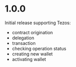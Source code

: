# 1.0.0

Initial release supporting Tezos:
- contract origination
- delegation
- transaction
- checking operation status
- creating new wallet
- activating wallet